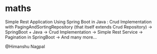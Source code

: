 # maths
Simple Rest Application Using Spring Boot in Java : Crud Implementation with PagingAndSortingRepository (that itself extends Crud Repository)
-> SpringBoot + Java
-> Crud Implementation
-> Simple Rest Service
-> Pagination in SpringBoot
-> And many more...

@Himanshu Nagpal
